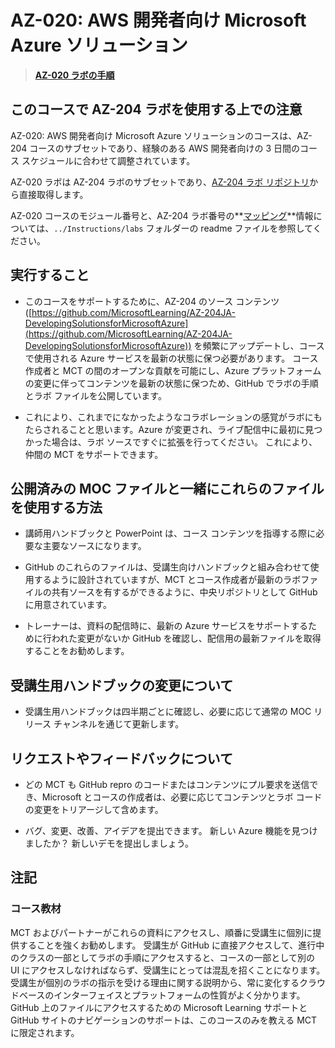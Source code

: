 ﻿# AZ-020: AWS 開発者向け Microsoft Azure ソリューション

> **[AZ-020 ラボの手順](https://microsoftlearning.github.io/AZ-020JA-Microsoft-Azure-solutions-for-AWS-developers/)**

## このコースで AZ-204 ラボを使用する上での注意

AZ-020: AWS 開発者向け Microsoft Azure ソリューションのコースは、AZ-204 コースのサブセットであり、経験のある AWS 開発者向けの 3 日間のコース スケジュールに合わせて調整されています。

AZ-020 ラボは AZ-204 ラボのサブセットであり、[AZ-204 ラボ リポジトリ](https://github.com/MicrosoftLearning/AZ-204-DevelopingSolutionsforMicrosoftAzure)から直接取得します。

AZ-020 コースのモジュール番号と、AZ-204 ラボ番号の**[マッピング](mapping.md)**情報については、`../Instructions/labs` フォルダーの readme ファイルを参照してください。

## 実行すること

- このコースをサポートするために、AZ-204 のソース コンテンツ ([https://github.com/MicrosoftLearning/AZ-204JA-DevelopingSolutionsforMicrosoftAzure](https://github.com/MicrosoftLearning/AZ-204JA-DevelopingSolutionsforMicrosoftAzure)) を頻繁にアップデートし、コースで使用される Azure サービスを最新の状態に保つ必要があります。  コース作成者と MCT の間のオープンな貢献を可能にし、Azure プラットフォームの変更に伴ってコンテンツを最新の状態に保つため、GitHub でラボの手順とラボ ファイルを公開しています。

- これにより、これまでになかったようなコラボレーションの感覚がラボにもたらされることと思います。Azure が変更され、ライブ配信中に最初に見つかった場合は、ラボ ソースですぐに拡張を行ってください。  これにより、仲間の MCT をサポートできます。

## 公開済みの MOC ファイルと一緒にこれらのファイルを使用する方法

- 講師用ハンドブックと PowerPoint は、コース コンテンツを指導する際に必要な主要なソースになります。

- GitHub のこれらのファイルは、受講生向けハンドブックと組み合わせて使用するように設計されていますが、MCT とコース作成者が最新のラボファイルの共有ソースを有するができるように、中央リポジトリとして GitHub に用意されています。

- トレーナーは、資料の配信時に、最新の Azure サービスをサポートするために行われた変更がないか GitHub を確認し、配信用の最新ファイルを取得することをお勧めします。

## 受講生用ハンドブックの変更について

- 受講生用ハンドブックは四半期ごとに確認し、必要に応じて通常の MOC リリース チャンネルを通じて更新します。

## リクエストやフィードバックについて

- どの MCT も GitHub repro のコードまたはコンテンツにプル要求を送信でき、Microsoft とコースの作成者は、必要に応じてコンテンツとラボ コードの変更をトリアージして含めます。

- バグ、変更、改善、アイデアを提出できます。  新しい Azure 機能を見つけましたか？  新しいデモを提出しましょう。

## 注記

### コース教材

MCT およびパートナーがこれらの資料にアクセスし、順番に受講生に個別に提供することを強くお勧めします。  受講生が GitHub に直接アクセスして、進行中のクラスの一部としてラボの手順にアクセスすると、コースの一部として別の UI にアクセスしなければならず、受講生にとっては混乱を招くことになります。受講生が個別のラボの指示を受ける理由に関する説明から、常に変化するクラウドベースのインターフェイスとプラットフォームの性質がよく分かります。GitHub 上のファイルにアクセスするための Microsoft Learning サポートと GitHub サイトのナビゲーションのサポートは、このコースのみを教える MCT に限定されます。
